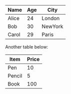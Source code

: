 
| Name  | Age | City    |
|-------|-----|---------|
| Alice | 24  | London  |
| Bob   | 30  | NewYork |
| Carol | 29  | Paris   |

Another table below:

| Item   | Price |
|--------|-------|
| Pen    | 10    |
| Pencil | 5     |
| Book   | 100   |